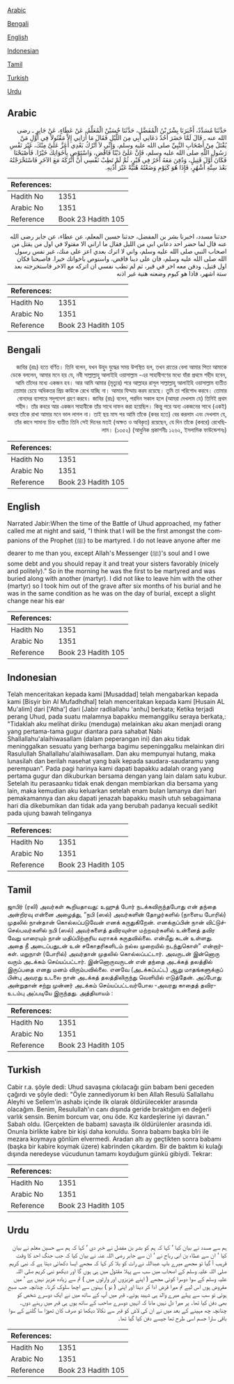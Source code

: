 [Arabic](#arabic)

[Bengali](#bengali)

[English](#english)

[Indonesian](#indonesian)

[Tamil](#tamil)

[Turkish](#turkish)

[Urdu](#urdu)

## Arabic


<div dir="rtl" lang="ar" style={{fontSize:'larger',backgroundColor:'#f8f9fa',padding:20}}>
حَدَّثَنَا مُسَدَّدٌ، أَخْبَرَنَا بِشْرُ بْنُ الْمُفَضَّلِ، حَدَّثَنَا حُسَيْنٌ الْمُعَلِّمُ، عَنْ عَطَاءٍ، عَنْ جَابِرٍ ـ رضى الله عنه ـ قَالَ لَمَّا حَضَرَ أُحُدٌ دَعَانِي أَبِي مِنَ اللَّيْلِ فَقَالَ مَا أُرَانِي إِلاَّ مَقْتُولاً فِي أَوَّلِ مَنْ يُقْتَلُ مِنْ أَصْحَابِ النَّبِيِّ صلى الله عليه وسلم، وَإِنِّي لاَ أَتْرُكُ بَعْدِي أَعَزَّ عَلَىَّ مِنْكَ، غَيْرَ نَفْسِ رَسُولِ اللَّهِ صلى الله عليه وسلم، فَإِنَّ عَلَىَّ دَيْنًا فَاقْضِ، وَاسْتَوْصِ بِأَخَوَاتِكَ خَيْرًا‏.‏ فَأَصْبَحْنَا فَكَانَ أَوَّلَ قَتِيلٍ، وَدُفِنَ مَعَهُ آخَرُ فِي قَبْرٍ، ثُمَّ لَمْ تَطِبْ نَفْسِي أَنْ أَتْرُكَهُ مَعَ الآخَرِ فَاسْتَخْرَجْتُهُ بَعْدَ سِتَّةِ أَشْهُرٍ، فَإِذَا هُوَ كَيَوْمِ وَضَعْتُهُ هُنَيَّةً غَيْرَ أُذُنِهِ‏.‏
</div>
<div style={{backgroundColor:'#f8f9fa',padding:20, marginBottom: 10}}><table> <thead> <tr> <th>References:</th> <th></th> </tr> </thead> <tbody><tr><td>Hadith No</td><td>1351</td></tr><tr><td>Arabic No</td><td>1351</td></tr><tr><td>Reference</td><td>Book 23 Hadith 105</td></tr></tbody></table></div>


<div dir="rtl" lang="ar" style={{fontSize:'larger',backgroundColor:'#f8f9fa',padding:20}}>
حدثنا مسدد، اخبرنا بشر بن المفضل، حدثنا حسين المعلم، عن عطاء، عن جابر رضى الله عنه قال لما حضر احد دعاني ابي من الليل فقال ما اراني الا مقتولا في اول من يقتل من اصحاب النبي صلى الله عليه وسلم، واني لا اترك بعدي اعز على منك، غير نفس رسول الله صلى الله عليه وسلم، فان على دينا فاقض، واستوص باخواتك خيرا. فاصبحنا فكان اول قتيل، ودفن معه اخر في قبر، ثم لم تطب نفسي ان اتركه مع الاخر فاستخرجته بعد ستة اشهر، فاذا هو كيوم وضعته هنية غير اذنه
</div>
<div style={{backgroundColor:'#f8f9fa',padding:20, marginBottom: 10}}><table> <thead> <tr> <th>References:</th> <th></th> </tr> </thead> <tbody><tr><td>Hadith No</td><td>1351</td></tr><tr><td>Arabic No</td><td>1351</td></tr><tr><td>Reference</td><td>Book 23 Hadith 105</td></tr></tbody></table></div>

## Bengali


<div dir="rtl" lang="bn" style={{fontSize:'larger',backgroundColor:'#f8f9fa',padding:20}}>
জাবির (রাঃ) হতে বর্ণিত। তিনি বলেন, যখন উহুদ যুদ্ধের সময় উপস্থিত হল, তখন রাতের বেলা আমার পিতা আমাকে ডেকে বললেন, আমার মনে হয় যে, নবী সাল্লাল্লাহু আলাইহি ওয়াসাল্লাম -এর সাহাবীগণের মধ্যে যাঁরা প্রথমে শহীদ হবেন, আমি তাঁদের মধ্যে একজন হব। আর আমি আমার (মৃত্যুর) পরে আল্লাহর রাসূল সাল্লাল্লাহু আলাইহি ওয়াসাল্লাম ব্যতীত তোমার চেয়ে অধিকতর প্রিয় কাউকে রেখে যাচ্ছি না। আমার যিম্মায় করয রয়েছে। তুমি তা পরিশোধ করবে। তোমার বোনদের ব্যাপারে সদুপদেশ গ্রহণ করবে। জাবির (রাঃ) বলেন, পরদিন সকাল হলে (আমরা দেখলাম যে) তিনিই প্রথম শহীদ। তাঁর কবরে আর একজন সাহাবীকে তাঁর সাথে দাফন করা হয়েছিল। কিন্তু পরে অন্য একজনের সাথে (একই) কবরে তাঁকে রাখা আমার মনে ভাল লাগল না। তাই ছয় মাস পর আমি তাঁকে (কবর হতে) বের করলাম এবং দেখলাম যে, তাঁর কানে সামান্য চিহ্ন ব্যতীত তিনি সেই দিনের মতই (অক্ষত ও অবিকৃত) রয়েছেন, যে দিন তাঁকে (কবরে) রেখেছিলাম। (১৩৫২) (আধুনিক প্রকাশনীঃ ১২৬২, ইসলামিক ফাউন্ডেশনঃ)
</div>
<div style={{backgroundColor:'#f8f9fa',padding:20, marginBottom: 10}}><table> <thead> <tr> <th>References:</th> <th></th> </tr> </thead> <tbody><tr><td>Hadith No</td><td>1351</td></tr><tr><td>Arabic No</td><td>1351</td></tr><tr><td>Reference</td><td>Book 23 Hadith 105</td></tr></tbody></table></div>

## English


<div dir="ltr" lang="en" style={{fontSize:'larger',backgroundColor:'#f8f9fa',padding:20}}>
Narrated Jabir:When the time of the Battle of Uhud approached, my father called me at night and said, "I think that I will be the first amongst the companions of the Prophet (ﷺ) to be martyred. I do not leave anyone after me dearer to me than you, except Allah's Messenger (ﷺ)'s soul and I owe some debt and you should repay it and treat your sisters favorably (nicely and politely)." So in the morning he was the first to be martyred and was buried along with another (martyr). I did not like to leave him with the other (martyr) so I took him out of the grave after six months of his burial and he was in the same condition as he was on the day of burial, except a slight change near his ear
</div>
<div style={{backgroundColor:'#f8f9fa',padding:20, marginBottom: 10}}><table> <thead> <tr> <th>References:</th> <th></th> </tr> </thead> <tbody><tr><td>Hadith No</td><td>1351</td></tr><tr><td>Arabic No</td><td>1351</td></tr><tr><td>Reference</td><td>Book 23 Hadith 105</td></tr></tbody></table></div>

## Indonesian


<div dir="ltr" lang="id" style={{fontSize:'larger',backgroundColor:'#f8f9fa',padding:20}}>
Telah menceritakan kepada kami [Musaddad] telah mengabarkan kepada kami [Bisyir bin Al Mufadhdhal] telah menceritakan kepada kami [Husain AL Mu'alim] dari ['Atha'] dari [Jabir radliallahu 'anhu] berkata; Ketika terjadi perang Uhud, pada suatu malamnya bapakku memanggilku seraya berkata,: "Tidaklah aku melihat diriku (menduga) melainkan aku akan menjadi orang yang pertama-tama gugur diantara para sahabat Nabi Shallallahu'alaihiwasallam (dalam peperangan ini) dan aku tidak meninggalkan sesuatu yang berharga bagimu sepeninggalku melainkan diri Rasulullah Shallallahu'alaihiwasallam. Dan aku mempunyai hutang, maka lunasilah dan berilah nasehat yang baik kepada saudara-saudaramu yang perempuan". Pada pagi harinya kami dapati bapakku adalah orang yang pertama gugur dan dikuburkan bersama dengan yang lain dalam satu kubur. Setelah itu perasaanku tidak enak dengan membiarkan dia bersama yang lain, maka kemudian aku keluarkan setelah enam bulan lamanya dari hari pemakamannya dan aku dapati jenazah bapakku masih utuh sebagaimana hari dia dikebumikan dan tidak ada yang berubah padanya kecuali sedikit pada ujung bawah telinganya
</div>
<div style={{backgroundColor:'#f8f9fa',padding:20, marginBottom: 10}}><table> <thead> <tr> <th>References:</th> <th></th> </tr> </thead> <tbody><tr><td>Hadith No</td><td>1351</td></tr><tr><td>Arabic No</td><td>1351</td></tr><tr><td>Reference</td><td>Book 23 Hadith 105</td></tr></tbody></table></div>

## Tamil


<div dir="ltr" lang="ta" style={{fontSize:'larger',backgroundColor:'#f8f9fa',padding:20}}>
ஜாபிர் (ரலி) அவர்கள் கூறியதாவது: உஹுத் போர் நடக்கவிருந்தபோது என் தந்தை அன்றிரவு என்னை அழைத்து, “நபி (ஸல்) அவர்களின் தோழர்களில் (நாளைய போரில்) முதலில் நான்தான் கொல்லப்படுவேன் எனக் கருதுகிறேன். எனக்குப்பின் நான் விட்டுச்செல்பவர்களில் நபி (ஸல்) அவர்களைத் தவிரவுள்ள மற்றவர்களில் உன்னைத் தவிர வேறு யாரையும் நான் மதிப்பிற்குரிய வராகக் கருதவில்லை. என்மீது கடன் உள்ளது. அதை நீ அடைப்பதுடன் உன் சகோதரிகளிடம் நல்ல முறையில் நடந்துகொள்” என்றார்கள். மறுநாள் (போரில்) அவர்தான் முதலில் கொல்லப்பட்டார். அவருடன் இன்னொரு வரும் அடக்கம் செய்யப்பட்டார். இன்னொருவருடன் என் தந்தை அடக்கத் தலத்தில் இருப்பதை எனது மனம் விரும்பவில்லை. எனவே (அடக்கப்பட்ட) ஆறு மாதங்களுக்குப் பின்பு அவரது உடலை நான் அடக்கத் தலத்திலிருந்து வெளியில் எடுத்தேன். அப்போது அன்றுதான் சற்று முன்னர் அடக்கம் செய்யப்பட்டவர்போல -அவரது காதைத் தவிர- உடம்பு அப்படியே இருந்தது. அத்தியாயம் :
</div>
<div style={{backgroundColor:'#f8f9fa',padding:20, marginBottom: 10}}><table> <thead> <tr> <th>References:</th> <th></th> </tr> </thead> <tbody><tr><td>Hadith No</td><td>1351</td></tr><tr><td>Arabic No</td><td>1351</td></tr><tr><td>Reference</td><td>Book 23 Hadith 105</td></tr></tbody></table></div>

## Turkish


<div dir="ltr" lang="tr" style={{fontSize:'larger',backgroundColor:'#f8f9fa',padding:20}}>
Cabir r.a. şöyle dedi: Uhud savaşına çıkılacağı gün babam beni geceden çağırdı ve şöyle dedi: "Öyle zannediyorum ki ben Allah Resulü Sallallahu Aleyhi ve Sellem'in ashabı içinde ilk olarak öldürülecekler arasında olacağım. Benim, Resulullah'ın canı dışında geride bıraktığım en değerli varlık sensin. Benim borcum var, onu öde. Kız kardeşlerine iyi davran." Sabah oldu. (Gerçekten de babam) savaşta ilk öldürülenler arasında idi. Onunla birlikte kabre bir kişi daha konuldu. Sonra babamı başka bîri ile mezara koymaya gönlüm elvermedi. Aradan altı ay geçtikten sonra babamı (başka bir kabire koymak üzere) kabrinden çıkardım. Bir de baktım ki kulağı dışında neredeyse vücudunun tamamı koyduğum günkü gibiydi. Tekrar:
</div>
<div style={{backgroundColor:'#f8f9fa',padding:20, marginBottom: 10}}><table> <thead> <tr> <th>References:</th> <th></th> </tr> </thead> <tbody><tr><td>Hadith No</td><td>1351</td></tr><tr><td>Arabic No</td><td>1351</td></tr><tr><td>Reference</td><td>Book 23 Hadith 105</td></tr></tbody></table></div>

## Urdu


<div dir="rtl" lang="ur" style={{fontSize:'larger',backgroundColor:'#f8f9fa',padding:20}}>
ہم سے مسدد نے بیان کیا ‘ کہا کہ ہم کو بشر بن مفضل نے خبر دی ‘ کہا کہ ہم سے حسین معلم نے بیان کیا ‘ ان سے عطاء بن ابی رباح نے ‘ ان سے جابر رضی اللہ عنہ نے بیان کیا کہ جب جنگ احد کا وقت قریب آ گیا تو مجھے میرے باپ عبداللہ نے رات کو بلا کر کہا کہ مجھے ایسا دکھائی دیتا ہے کہ نبی کریم صلی اللہ علیہ وسلم کے اصحاب میں سب سے پہلا مقتول میں ہی ہوں گا اور دیکھو نبی کریم صلی اللہ علیہ وسلم کے سوا دوسرا کوئی مجھے ( اپنے عزیزوں اور وارثوں میں ) تم سے زیادہ عزیز نہیں ہے ‘ میں مقروض ہوں اس لیے تم میرا قرض ادا کر دینا اور اپنی ( نو ) بہنوں سے اچھا سلوک کرنا۔ چنانچہ جب صبح ہوئی تو سب سے پہلے میرے والد ہی شہید ہوئے۔ قبر میں آپ کے ساتھ میں نے ایک دوسرے شخص کو بھی دفن کیا تھا۔ پر میرا دل نہیں مانا کہ انہیں دوسرے صاحب کے ساتھ یوں ہی قبر میں رہنے دوں۔ چنانچہ چھ مہینے کے بعد میں نے ان کی لاش کو قبر سے نکالا دیکھا تو صرف کان تھوڑا سا گلنے کے سوا باقی سارا جسم اسی طرح تھا جیسے دفن کیا گیا تھا۔
</div>
<div style={{backgroundColor:'#f8f9fa',padding:20, marginBottom: 10}}><table> <thead> <tr> <th>References:</th> <th></th> </tr> </thead> <tbody><tr><td>Hadith No</td><td>1351</td></tr><tr><td>Arabic No</td><td>1351</td></tr><tr><td>Reference</td><td>Book 23 Hadith 105</td></tr></tbody></table></div>